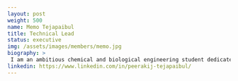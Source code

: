 ```yaml
---
layout: post
weight: 500
name: Memo Tejapaibul
title: Technical Lead
status: executive
img: /assets/images/members/memo.jpg
biography: >
 I am an ambitious chemical and biological engineering student dedicated to broadening my technical expertise across multiple industries, with a strong desire to make a positive impact on both my own life and the world at large. As an esteemed member of the engineering design teams BIOT, I take great pride in being part of cutting-edge projects.I am thrilled to be joining the IOB team, where I eagerly anticipate witnessing the transformation of innovative ideas into tangible realities. 
linkedin: https://www.linkedin.com/in/peerakij-tejapaibul/
---
```

